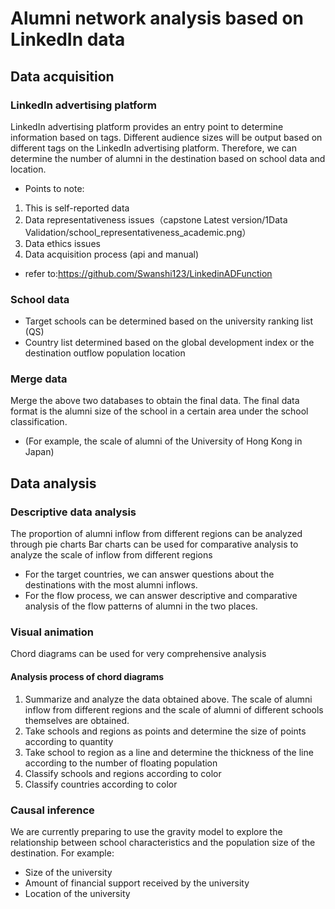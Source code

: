 # Alumni network analysis based on LinkedIn data
## Data acquisition
### LinkedIn advertising platform
LinkedIn advertising platform provides an entry point to determine information based on tags. Different audience sizes will be output based on different tags on the LinkedIn advertising platform. Therefore, we can determine the number of alumni in the destination based on school data and location.
- Points to note:
1. This is self-reported data
2. Data representativeness issues（capstone Latest version/1Data Validation/school_representativeness_academic.png）
3. Data ethics issues
4. Data acquisition process (api and manual)
- refer to:https://github.com/Swanshi123/LinkedinADFunction
### School data
- Target schools can be determined based on the university ranking list (QS)
- Country list determined based on the global development index or the destination outflow population location
### Merge data
Merge the above two databases to obtain the final data.
The final data format is the alumni size of the school in a certain area under the school classification. 
- (For example, the scale of alumni of the University of Hong Kong in Japan)

## Data analysis
### Descriptive data analysis
The proportion of alumni inflow from different regions can be analyzed through pie charts
Bar charts can be used for comparative analysis to analyze the scale of inflow from different regions
- For the target countries, we can answer questions about the destinations with the most alumni inflows. 
- For the flow process, we can answer descriptive and comparative analysis of the flow patterns of alumni in the two places.
### Visual animation
Chord diagrams can be used for very comprehensive analysis
#### Analysis process of chord diagrams
1. Summarize and analyze the data obtained above. The scale of alumni inflow from different regions and the scale of alumni of different schools themselves are obtained.
2. Take schools and regions as points and determine the size of points according to quantity
3. Take school to region as a line and determine the thickness of the line according to the number of floating population
4. Classify schools and regions according to color
5. Classify countries according to color
### Causal inference
We are currently preparing to use the gravity model to explore the relationship between school characteristics and the population size of the destination.
For example:
- Size of the university
- Amount of financial support received by the university
- Location of the university
